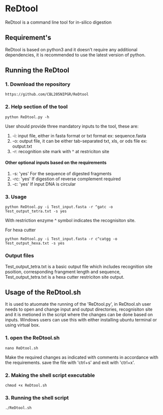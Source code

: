 # ReDtool
ReDtool is a command line tool for in-silico digestion

## Requirement's
ReDtool is based on python3 and it doesn't require any additional dependencies, it is recommended to use the latest version of python.

## Running the ReDtool 
### 1. Download the repository
```
https://github.com/CBL205NIPGR/ReDtool
```
###  2. Help section of the tool
```
python ReDtool.py -h
```
User should provide three mandatory inputs to the tool, these are:
1. -i: input file, either in fasta format or txt format ex: sequence.fasta
2. -o: output file, it can be either tab-separated txt, xls, or ods file ex: output.txt
3. -r: recognition site mark with ^ at restriciton site

#### Other optional inputs based on the requirements 
1. -s: 'yes' For the sequence of digested fragments
2. -rc: 'yes' If digestion of reverse complement required
3. -c: 'yes' If input DNA is circular

### 3. Usage
```
python ReDtool.py -i Test_input.fasta -r ^gatc -o Test_output_tetra.txt -s yes
```
With restriction enzyme ^ symbol indicates the recognisiton site.

For hexa cutter
```
python ReDtool.py -i Test_input.fasta -r c^catgg -o Test_output_hexa.txt -s yes 
```
### Output files
Test_output_tetra.txt is a basic output file which includes recognition site psoition, corresponding frangment length and sequence, Test_output_tetra.txt is a hexa cutter restriciton site output. 

## Usage of the ReDtool.sh
It is used to atuomate the running of the 'ReDtool.py', in ReDtool.sh user needs to open and change input and output directories, recognisiton site and it is metioned in the script where the changes can be done based on inputs. Windows users can use this with either installing ubuntu terminal or using virtual box.
### 1. open the ReDtool.sh
```
nano ReDtool.sh
```
Make the required changes as indicated with comments in accordance with the requirements. save the file with 'ctrl+s' and exit with 'ctrl+x'.
### 2. Making the shell script executable
```
chmod +x ReDtool.sh
```
### 3. Running the shell script
```
./ReDtool.sh
```
